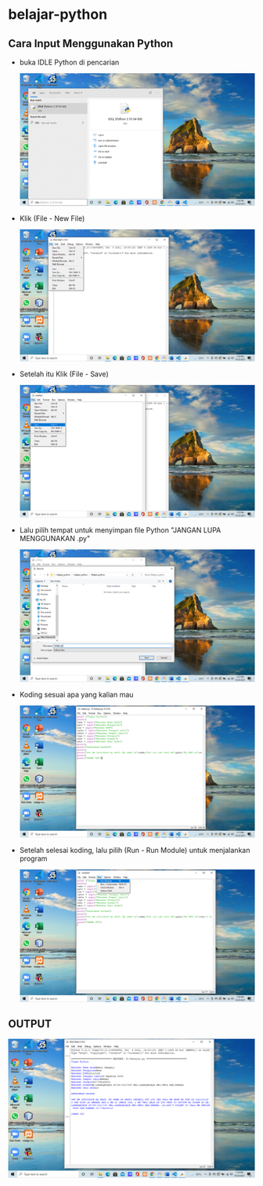 # belajar-python
## Cara Input Menggunakan Python
- buka IDLE Python di pencarian <p>
![Gambar 1](screenshot/ss1.png)
- Klik (File - New File) <p>
![Gambar 2](screenshot/ss2.png)
- Setelah itu Klik (File - Save) <p>
![Gambar 3](screenshot/ss3.png)
- Lalu pilih tempat untuk menyimpan file Python "JANGAN LUPA MENGGUNAKAN .py" <p>
![Gambar 4](screenshot/ss4.png)
- Koding sesuai apa yang kalian mau <p>
![Gambar 5](screenshot/ss5.png)
- Setelah selesai koding, lalu pilih (Run - Run Module) untuk menjalankan program <p>
![Gambar 6](screenshot/ss6.png)
## OUTPUT
![Gambar 7](screenshot/ss7.png)